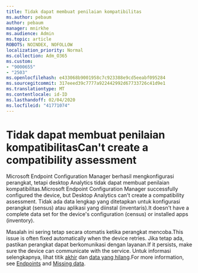 ```yaml
---
title: Tidak dapat membuat penilaian kompatibilitas
ms.author: pebaum
author: pebaum
manager: mnirkhe
ms.audience: Admin
ms.topic: article
ROBOTS: NOINDEX, NOFOLLOW
localization_priority: Normal
ms.collection: Adm_O365
ms.custom:
- "9000655"
- "2503"
ms.openlocfilehash: e433068b9001958c7c923388e9cd5eeabf095284
ms.sourcegitcommit: 317eeed39c7777a922442992d67733726c41d9e1
ms.translationtype: MT
ms.contentlocale: id-ID
ms.lasthandoff: 02/04/2020
ms.locfileid: "41771074"
---
```

# <a name="cant-create-a-compatibility-assessment"></a><span data-ttu-id="9187e-102">Tidak dapat membuat penilaian kompatibilitas</span><span class="sxs-lookup"><span data-stu-id="9187e-102">Can't create a compatibility assessment</span></span>

<span data-ttu-id="9187e-103">Microsoft Endpoint Configuration Manager berhasil mengkonfigurasi perangkat, tetapi desktop Analytics tidak dapat membuat penilaian kompatibilitas.</span><span class="sxs-lookup"><span data-stu-id="9187e-103">Microsoft Endpoint Configuration Manager successfully configured the device, but Desktop Analytics can't create a compatibility assessment.</span></span> <span data-ttu-id="9187e-104">Tidak ada data lengkap yang ditetapkan untuk konfigurasi perangkat (sensus) atau aplikasi yang diinstal (inventaris).</span><span class="sxs-lookup"><span data-stu-id="9187e-104">It doesn't have a complete data set for the device's configuration (census) or installed apps (inventory).</span></span>

<span data-ttu-id="9187e-105">Masalah ini sering tetap secara otomatis ketika perangkat mencoba.</span><span class="sxs-lookup"><span data-stu-id="9187e-105">This issue is often fixed automatically when the device retries.</span></span> <span data-ttu-id="9187e-106">Jika tetap ada, pastikan perangkat dapat berkomunikasi dengan layanan.</span><span class="sxs-lookup"><span data-stu-id="9187e-106">If it persists, make sure the device can communicate with the service.</span></span> <span data-ttu-id="9187e-107">Untuk informasi selengkapnya, lihat titik [akhir](https://docs.microsoft.com/configmgr/desktop-analytics/enable-data-sharing#endpoints) dan [data yang hilang](https://docs.microsoft.com/configmgr/desktop-analytics/monitor-connection-health#missing-data).</span><span class="sxs-lookup"><span data-stu-id="9187e-107">For more information, see [Endpoints](https://docs.microsoft.com/configmgr/desktop-analytics/enable-data-sharing#endpoints) and [Missing data](https://docs.microsoft.com/configmgr/desktop-analytics/monitor-connection-health#missing-data).</span></span>
